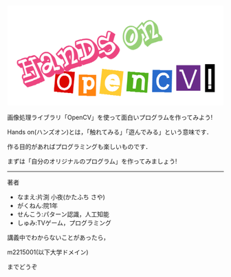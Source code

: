 ![](/img/KsQGacGGAbWSF5S3-17C89.png)

画像処理ライブラリ「OpenCV」を使って面白いプログラムを作ってみよう!

Hands on(ハンズオン)とは，「触れてみる」「遊んでみる」という意味です．

作る目的があればプログラミングも楽しいものです．

まずは「自分のオリジナルのプログラム」を作ってみましょう!

---

著者

* なまえ:片渕 小夜(かたふち さや)
* がくねん:院1年
* せんこう:パターン認識，人工知能
* しゅみ:TVゲーム，プログラミング

講義中でわからないことがあったら，

m2215001(以下大学ドメイン)

までどうぞ

